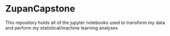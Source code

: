# ZupanCapstone
This repository holds all of the jupyter notebooks used to transform my data and perform my statistical/machine learning analyses
